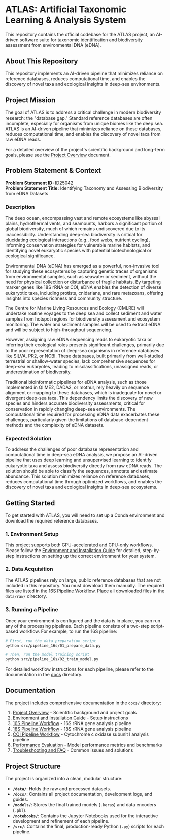 # ATLAS: Artificial Taxonomic Learning & Analysis System

This repository contains the official codebase for the ATLAS project, an AI-driven software suite for taxonomic identification and biodiversity assessment from environmental DNA (eDNA).

## About This Repository
This repository implements an AI-driven pipeline that minimizes reliance on reference databases, reduces computational time, and enables the discovery of novel taxa and ecological insights in deep-sea environments.

## Project Mission

The goal of ATLAS is to address a critical challenge in modern biodiversity research: the "database gap." Standard reference databases are often incomplete, especially for organisms from unique biomes like the deep sea. ATLAS is an AI-driven pipeline that minimizes reliance on these databases, reduces computational time, and enables the discovery of novel taxa from raw eDNA reads.

For a detailed overview of the project's scientific background and long-term goals, please see the [Project Overview](docs/01_Project_Overview.md) document.

## Problem Statement & Context

**Problem Statement ID:** ID25042  
**Problem Statement Title:** Identifying Taxonomy and Assessing Biodiversity from eDNA Datasets

### Description

The deep ocean, encompassing vast and remote ecosystems like abyssal plains, hydrothermal vents, and seamounts, harbors a significant portion of global biodiversity, much of which remains undiscovered due to its inaccessibility. Understanding deep-sea biodiversity is critical for elucidating ecological interactions (e.g., food webs, nutrient cycling), informing conservation strategies for vulnerable marine habitats, and identifying novel eukaryotic species with potential biotechnological or ecological significance.

Environmental DNA (eDNA) has emerged as a powerful, non-invasive tool for studying these ecosystems by capturing genetic traces of organisms from environmental samples, such as seawater or sediment, without the need for physical collection or disturbance of fragile habitats. By targeting marker genes like 18S rRNA or COI, eDNA enables the detection of diverse eukaryotic taxa, including protists, cnidarians, and rare metazoans, offering insights into species richness and community structure.

The Centre for Marine Living Resources and Ecology (CMLRE) will undertake routine voyages to the deep sea and collect sediment and water samples from hotspot regions for biodiversity assessment and ecosystem monitoring. The water and sediment samples will be used to extract eDNA and will be subject to high-throughput sequencing.

However, assigning raw eDNA sequencing reads to eukaryotic taxa or inferring their ecological roles presents significant challenges, primarily due to the poor representation of deep-sea organisms in reference databases like SILVA, PR2, or NCBI. These databases, built primarily from well-studied terrestrial or shallow-water species, lack comprehensive sequences for deep-sea eukaryotes, leading to misclassifications, unassigned reads, or underestimation of biodiversity.

Traditional bioinformatic pipelines for eDNA analysis, such as those implemented in QIIME2, DADA2, or mothur, rely heavily on sequence alignment or mapping to these databases, which is inadequate for novel or divergent deep-sea taxa. This dependency limits the discovery of new species and hinders accurate biodiversity assessments, critical for conservation in rapidly changing deep-sea environments. The computational time required for processing eDNA data exacerbates these challenges, particularly given the limitations of database-dependent methods and the complexity of eDNA datasets.

### Expected Solution

To address the challenges of poor database representation and computational time in deep-sea eDNA analysis, we propose an AI-driven pipeline that uses deep learning and unsupervised learning to identify eukaryotic taxa and assess biodiversity directly from raw eDNA reads. The solution should be able to classify the sequences, annotate and estimate abundance. This solution minimizes reliance on reference databases, reduces computational time through optimized workflows, and enables the discovery of novel taxa and ecological insights in deep-sea ecosystems.

## Getting Started

To get started with ATLAS, you will need to set up a Conda environment and download the required reference databases.

### 1. Environment Setup

This project supports both GPU-accelerated and CPU-only workflows. Please follow the [Environment and Installation Guide](docs/02_Environment_and_Installation.md) for detailed, step-by-step instructions on setting up the correct environment for your system.

### 2. Data Acquisition

The ATLAS pipelines rely on large, public reference databases that are not included in this repository. You must download them manually. The required files are listed in the [16S Pipeline Workflow](docs/03_Pipeline_16S_Workflow.md). Place all downloaded files in the `data/raw/` directory.

### 3. Running a Pipeline

Once your environment is configured and the data is in place, you can run any of the processing pipelines. Each pipeline consists of a two-step script-based workflow. For example, to run the 16S pipeline:

```bash
# First, run the data preparation script
python src/pipeline_16s/01_prepare_data.py

# Then, run the model training script
python src/pipeline_16s/02_train_model.py
```

For detailed workflow instructions for each pipeline, please refer to the documentation in the [docs](docs/) directory.

## Documentation

The project includes comprehensive documentation in the `docs/` directory:

1. [Project Overview](docs/01_Project_Overview.md) - Scientific background and project goals
2. [Environment and Installation Guide](docs/02_Environment_and_Installation.md) - Setup instructions
3. [16S Pipeline Workflow](docs/03_Pipeline_16S_Workflow.md) - 16S rRNA gene analysis pipeline
4. [18S Pipeline Workflow](docs/04_Pipeline_18S_Workflow.md) - 18S rRNA gene analysis pipeline
5. [COI Pipeline Workflow](docs/05_Pipeline_COI_Workflow.md) - Cytochrome c oxidase subunit I analysis pipeline
6. [Performance Evaluation](docs/06_Performance_Evaluation.md) - Model performance metrics and benchmarks
7. [Troubleshooting and FAQ](docs/07_Troubleshooting_and_FAQ.md) - Common issues and solutions

## Project Structure

The project is organized into a clean, modular structure:

- **`/data/`**: Holds the raw and processed datasets.
- **`/docs/`**: Contains all project documentation, development logs, and guides.
- **`/models/`**: Stores the final trained models (`.keras`) and data encoders (`.pkl`).
- **`/notebooks/`**: Contains the Jupyter Notebooks used for the interactive development and refinement of each pipeline.
- **`/src/`**: Contains the final, production-ready Python (`.py`) scripts for each pipeline.

